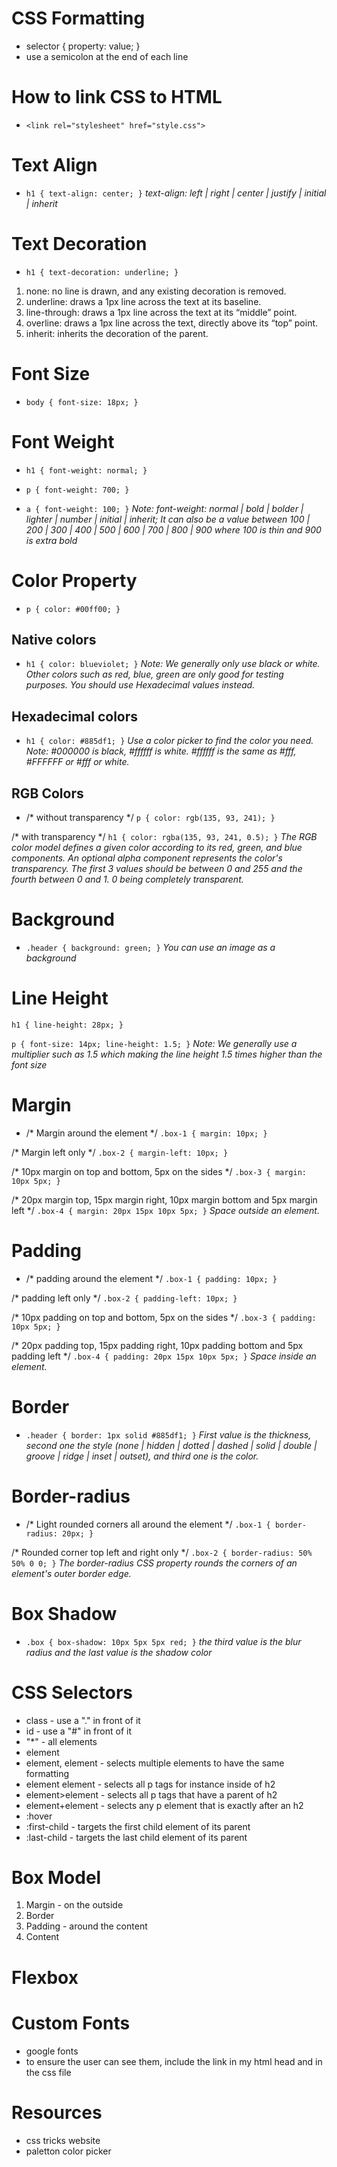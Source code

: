 # CSS Formatting
- selector {
  property: value;
}
- use a semicolon at the end of each line

# How to link CSS to HTML
- `<link rel="stylesheet" href="style.css">`

# Text Align

- `h1 {
  text-align: center;
}`
  _text-align: left | right | center | justify | initial | inherit_

# Text Decoration

- `h1 {
  text-decoration: underline;
}`

1. none: no line is drawn, and any existing decoration is removed.
2. underline: draws a 1px line across the text at its baseline.
3. line-through: draws a 1px line across the text at its “middle” point.
4. overline: draws a 1px line across the text, directly above its “top” point.
5. inherit: inherits the decoration of the parent.

# Font Size

- `body {
  font-size: 18px;
}`

# Font Weight

- `h1 {
  font-weight: normal;
}`

- `p {
  font-weight: 700;
}`

- `a {
  font-weight: 100;
}`
  _Note: font-weight: normal | bold | bolder | lighter | number | initial | inherit; It can also be a value between 100 | 200 | 300 | 400 | 500 | 600 | 700 | 800 | 900 where 100 is thin and 900 is extra bold_

# Color Property

- `p {
  color: #00ff00;
}`

## Native colors

- `h1 {
  color: blueviolet;
}`
  _Note: We generally only use black or white. Other colors such as red, blue, green are only good for testing purposes. You should use Hexadecimal values instead._

## Hexadecimal colors

- `h1 {
  color: #885df1;
}`
  _Use a color picker to find the color you need.
  Note: #000000 is black, #ffffff is white. #ffffff is the same as #fff, #FFFFFF or #fff or white._

## RGB Colors
- /* without transparency */
`p {
  color: rgb(135, 93, 241);
}`

/* with transparency */
`h1 {
  color: rgba(135, 93, 241, 0.5);
}`
*The RGB color model defines a given color according to its red, green, and blue components. An optional alpha component represents the color's transparency. The first 3 values should be between 0 and 255 and the fourth between 0 and 1. 0 being completely transparent.*

# Background
- `.header {
  background: green;
}`
*You can use an image as a background*

# Line Height
`h1 {
  line-height: 28px;
}`

`p {
  font-size: 14px;
  line-height: 1.5;
}`
*Note: We generally use a multiplier such as 1.5 which making the line height 1.5 times higher than the font size*

# Margin
- /* Margin around the element */
`.box-1 {
  margin: 10px;
}`

/* Margin left only */
`.box-2 {
  margin-left: 10px;
}`

/* 10px margin on top and bottom, 5px on the sides */
`.box-3 {
  margin: 10px 5px;
}`

/* 20px margin top, 15px margin right, 10px margin bottom and 5px margin left */
`.box-4 {
  margin: 20px 15px 10px 5px;
}`
*Space outside an element.*

# Padding
- /* padding around the element */
`.box-1 {
  padding: 10px;
}`

/* padding left only */
`.box-2 {
  padding-left: 10px;
}`

/* 10px padding on top and bottom, 5px on the sides */
`.box-3 {
  padding: 10px 5px;
}`

/* 20px padding top, 15px padding right, 10px padding bottom and 5px padding left */
`.box-4 {
  padding: 20px 15px 10px 5px;
}`
*Space inside an element.*

# Border
- `.header {
  border: 1px solid #885df1;
}`
*First value is the thickness, second one the style (none | hidden | dotted | dashed | solid | double | groove | ridge | inset | outset), and third one is the color.*

# Border-radius
- /* Light rounded corners all around the element */
`.box-1 {
  border-radius: 20px;
}`


/* Rounded corner top left and right only */
`.box-2 {
  border-radius: 50% 50% 0 0;
}`
*The border-radius CSS property rounds the corners of an element's outer border edge.*

# Box Shadow
- `.box {
  box-shadow: 10px 5px 5px red;
}`
*the third value is the blur radius and the last value is the shadow color*

# CSS Selectors
- class - use a "." in front of it
- id - use a "#" in front of it
- "*" - all elements
- element
- element, element - selects multiple elements to have the same formatting
- element element - selects all p tags for instance inside of h2
- element>element - selects all p tags that have a parent of h2
- element+element - selects any p element that is exactly after an h2
- :hover
- :first-child - targets the first child element of its parent
- :last-child - targets the last child element of its parent

# Box Model
1. Margin - on the outside
2. Border 
3. Padding - around the content
4. Content


# Flexbox

# Custom Fonts
- google fonts
- to ensure the user can see them, include the link in my html head and in the css file

# Resources
- css tricks website
- paletton color picker
